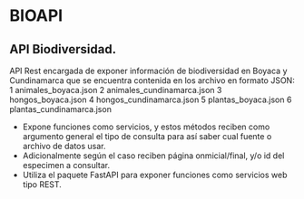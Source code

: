 # BIOAPI

## API Biodiversidad.

API Rest encargada de exponer información de biodiversidad en Boyaca y Cundinamarca que se encuentra contenida en los archivo en formato JSON:
1	animales_boyaca.json
2	animales_cundinamarca.json
3	hongos_boyaca.json
4	hongos_cundinamarca.json
5	plantas_boyaca.json
6	plantas_cundinamarca.json
   
* Expone funciones como servicios, y estos métodos reciben como argumento general el tipo de consulta para así saber cual fuente o archivo de datos usar.
* Adicionalmente según el caso reciben página onmicial/final, y/o id del especimen a consultar. 
* Utiliza el paquete FastAPI para exponer funciones como  servicios web tipo REST.
